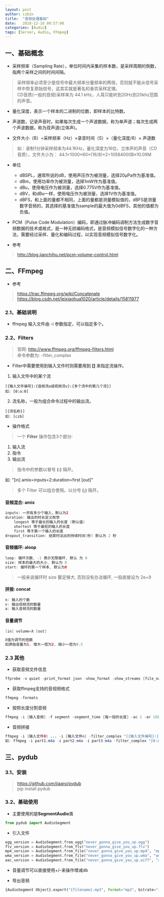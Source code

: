 ```yaml
---
layout: post
author: czb1n
title:  "音频处理基础"
date:   2018-12-18 09:57:00
categories: [Audio]
tags: [Server, Audio, FFmpeg]
---
```


## 一、基础概念

- 采样频率（Sampling Rate），单位时间内采集的样本数，是采样周期的倒数，指两个采样之间的时间间隔。
> 采样频率必须至少是信号中最大频率分量频率的两倍，否则就不能从信号采样中恢复原始信号，这其实就是著名的香农采样定理。  
> CD音质(一般的音频)采样率为 44.1 kHz，人耳只能听到20Hz到20khz范围的声音。

- 量化深度，表示一个样本的二进制的位数，即样本的比特数。

- 声道数，记录声音时，如果每次生成一个声波数据，称为单声道；每次生成两个声波数据，称为双声道(立体声)。

- 文件大小（B）=采样频率（Hz）×录音时间（S）×（量化深度/8）× 声道数
> 如：录制1分钟采样频率为44.1KHz，量化深度为16位，立体声的声音（CD音质），文件大小为：
44.1×1000×60×(16/8)×2=10584000B≈10.09M

- 单位
  - dBSPL，通常所说的dB，使用声压作为被测量，选择20μPa作为基准值。
  - dBm，使用功率作为被测量，选择1mW作为基准值。
  - dBu，使用电压作为被测量，选择0.775V作为基准值。
  - dBV，和dBu一样，使用电压作为被测量，选择1V作为基准值。
  - dBFS，和上面的量都不相同，上面的量都是测量模拟值的，dBFS是测量数字音频的，其选择的基准值为sample的最大值为0dBFS，其他的值都为负值。

- PCM（Pulse Code Modulation）编码，即通过脉冲编码调制方法生成数字音频数据的技术或格式，是一种无损编码格式，是音频模拟信号数字化的一种方法，需要经过采样、量化和编码过程，以实现音频模拟信号数字化。

- 参考
> http://blog.jianchihu.net/pcm-volume-control.html

## 二、FFmpeg

- 参考
> https://trac.ffmpeg.org/wiki/Concatenate  
> https://blog.csdn.net/leixiaohua1020/article/details/15811977

### 2.1、基础说明

- ffmpeg 输入文件由 -i 参数指定，可以指定多个。

###  2.2、Filters

> 官网: http://www.ffmpeg.org/ffmpeg-filters.html  
命令参数为: -filter_complex

- Filter中需要使用到输入文件时则需要用到 **[]** 来指定流操作。

1. 输入文件中的某个流
```
[{输入文件编号}:{音频流a或视频流v}:{多个流中的第几个流}]
如: [0:a:0]
```
2. 流名称，一般为组合命令过程中的输出流。
```
[{流名称}]
如: [czb]
```

- 操作格式

> 一个 **Filter** 操作包含3个部分:

1. 输入流
2. 指令
3. 输出流

> 指令中的参数以冒号 **(:)** 隔开。

如: "[in] amix=inputs=2:duration=first [out]"

> 多个 Filter 可以组合使用。以分号 **(;)** 隔开。

#### 音频混合: amix

``` Java
inputs: 一共有多少个输入，默认为2
duration: 输出的时长定义枚举
    longest 等于最长的输入的长度 (默认值)
    shortest 等于最短的输入的长度
    first 等于第一个输入的长度
dropout_transition: 结束时淡出的持续时间(秒) 默认为 2 秒
```

#### 音频循环: aloop

``` Java
loop: 循环次数, -1 表示无限循环, 默认 为 0
size: 样本的最大的大小, 默认为 0
start: 循环的第一个样本, 默认为0
```
> 一般来说循环时 size 要足够大, 否则没有办法循环, 一般直接设为 2e+9

#### 拼接: concat

``` Java
n: 输入的个数
v: 输出视频流的数量
a: 输入音频流的数量
```

#### 音量调节

``` Java
[in] volume=X [out]

X值为调节的倍数
如原始音量为1, 增大一倍为2, 缩小一倍为0.5
```

### 2.3 其他

- 获取音频文件信息
``` Java
ffprobe -v quiet -print_format json -show_format -show_streams {file_name}
```
- 获取ffmpeg支持的音视频格式
``` Java
ffmpeg -formats
```
- 按照长度分割音频
``` Java
ffmpeg -i {输入音频} -f segment -segment_time {每一段的长度} -ac 1 -ar 16000 {输出音频 如:audio%02d.wav}
```
- 音频拼接
``` Java
ffmpeg -i {输入文件0} ... -i {输入文件n} -filter_complex "[{输入文件编号}:{音频流a或视频流v}:{第几个流}] ...  concat=n={一共多少个输入}:v={每个输入有多少个视频流输出}:a={每个输入有多少个音频流输出} {输出流的名称}" -map "{输出流的名称}" {输出文件}
如: ffmpeg -i part1.m4a -i part2.m4a -i part3.m4a -filter_complex "[0:a:0] [1:a:0] [2:a:0] concat=n=3:v=0:a=1 [czb]" -map "[czb]" output.m4a
```

## 三、pydub

### 3.1、安装

> https://github.com/jiaaro/pydub  
> pip install pydub

### 3.2、基础使用

- 主要使用的是**SegmentAudio**类
``` Python
from pydub import AudioSegment
```
- 引入文件
``` Python
ogg_version = AudioSegment.from_ogg("never_gonna_give_you_up.ogg")
flv_version = AudioSegment.from_flv("never_gonna_give_you_up.flv")
mp4_version = AudioSegment.from_file("never_gonna_give_you_up.mp4", "mp4")
wma_version = AudioSegment.from_file("never_gonna_give_you_up.wma", "wma")
aac_version = AudioSegment.from_file("never_gonna_give_you_up.aiff", "aac")
```
- 音量调节可以直接使用+/-来操作增减db

- 导出音频
``` Python
{AudioSegment Object}.export("{filename}.mp3", format="mp3", bitrate="{bitrate}")
```

